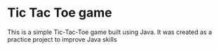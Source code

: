 # Tic Tac Toe game
This is a simple Tic-Tac-Toe game built using Java. It was created as a practice project to improve Java skills
